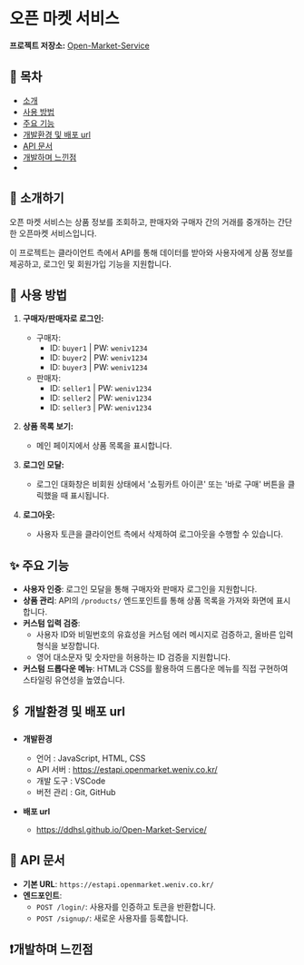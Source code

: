 
# 오픈 마켓 서비스

**프로젝트 저장소:** [Open-Market-Service](https://github.com/ddhsl/Open-Market-Service.git)

## 📖 목차
- [소개](#소개)
- [사용 방법](#사용-방법)
- [주요 기능](#주요-기능)
- [개발환경 및 배포 url](#개발환경-및-배포-url)
- [API 문서](#api-문서)
- [개발하며 느낀점](#개발하며-느낀점)
- 

## 🌟 소개하기
오픈 마켓 서비스는 상품 정보를 조회하고, 판매자와 구매자 간의 거래를 중개하는 간단한 오픈마켓 서비스입니다.

이 프로젝트는 클라이언트 측에서 API를 통해 데이터를 받아와 사용자에게 상품 정보를 제공하고, 로그인 및 회원가입 기능을 지원합니다.


## 🚀 사용 방법
1. **구매자/판매자로 로그인:**
   - 구매자: 
     - ID: `buyer1` | PW: `weniv1234`
     - ID: `buyer2` | PW: `weniv1234`
     - ID: `buyer3` | PW: `weniv1234`
   - 판매자:
     - ID: `seller1` | PW: `weniv1234`
     - ID: `seller2` | PW: `weniv1234`
     - ID: `seller3` | PW: `weniv1234`
     
2. **상품 목록 보기:**
   - 메인 페이지에서 상품 목록을 표시합니다.

3. **로그인 모달:**
   - 로그인 대화창은 비회원 상태에서 '쇼핑카트 아이콘' 또는 '바로 구매' 버튼을 클릭했을 때 표시됩니다.

4. **로그아웃:**
   - 사용자 토큰을 클라이언트 측에서 삭제하여 로그아웃을 수행할 수 있습니다.


## ✨ 주요 기능
- **사용자 인증**: 로그인 모달을 통해 구매자와 판매자 로그인을 지원합니다.
- **상품 관리**: API의 `/products/` 엔드포인트를 통해 상품 목록을 가져와 화면에 표시합니다.
- **커스텀 입력 검증**:
  - 사용자 ID와 비밀번호의 유효성을 커스텀 에러 메시지로 검증하고, 올바른 입력 형식을 보장합니다.
  - 영어 대소문자 및 숫자만을 허용하는 ID 검증을 지원합니다.
- **커스텀 드롭다운 메뉴**: HTML과 CSS를 활용하여 드롭다운 메뉴를 직접 구현하여 스타일링 유연성을 높였습니다.


## 🖇️ 개발환경 및 배포 url
- **개발환경**
  - 언어 : JavaScript, HTML, CSS
  - API 서버 : https://estapi.openmarket.weniv.co.kr/
  - 개발 도구 : VSCode
  - 버전 관리 : Git, GitHub

- **배포 url**
  - https://ddhsl.github.io/Open-Market-Service/
  

## 📑 API 문서
- **기본 URL**: `https://estapi.openmarket.weniv.co.kr/`
- **엔드포인트**:
  - `POST /login/`: 사용자를 인증하고 토큰을 반환합니다.
  - `POST /signup/`: 새로운 사용자를 등록합니다.


## ❗️개발하며 느낀점



